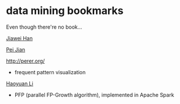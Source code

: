 # data mining bookmarks

Even though there're no book...

<a href="http://web.engr.illinois.edu/~hanj/">Jiawei Han<a>

<a href="http://www.cs.sfu.ca/~jpei/">Pei Jian<a>

<a href="http://perer.org/">http://perer.org/</a>
- frequent pattern visualization

<a href="http://www.cs.berkeley.edu/~haoyuan/">Haoyuan Li<a>
- PFP (parallel FP-Growth algorithm), implemented in Apache Spark
